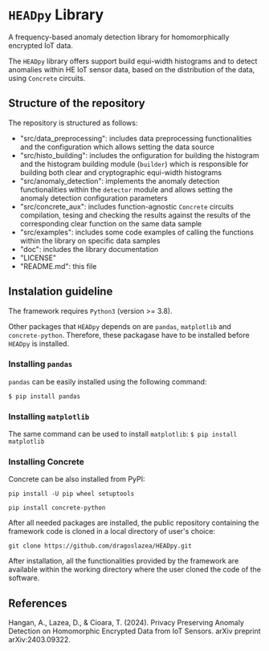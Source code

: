 # ```HEADpy``` Library
A frequency-based anomaly detection library for homomorphically encrypted IoT data.

The ```HEADpy``` library offers support build equi-width histograms and to detect anomalies within HE IoT sensor data, based on the distribution of the data, using ```Concrete``` circuits.  


## Structure of the repository
The repository is structured as follows:
- "src/data_preprocessing": includes data preprocessing functionalities and the configuration which allows setting the data source
- "src/histo_building": includes the onfiguration for building the histogram and the histogram building module (```builder```) which is responsible for building both clear and cryptographic equi-width histograms
- "src/anomaly_detection": implements the anomaly detection functionalities within the ```detector``` module and allows setting the anomaly detection configuration parameters
- "src/concrete_aux": includes function-agnostic ```Concrete``` circuits compilation, tesing and checking the results against the results of the corresponding clear function on the same data sample
- "src/examples": includes some code examples of calling the functions within the library on specific data samples
- "doc": includes the library documentation
- "LICENSE"
- "README.md": this file

## Instalation guideline
The framework requires ```Python3``` (version >= 3.8).

Other packages that ```HEADpy``` depends on are ```pandas```, ```matplotlib``` and ```concrete-python```. Therefore, these packagase have to be installed before ```HEADpy``` is installed.

### Installing ```pandas```
```pandas``` can be easily installed using the following command:

```$ pip install pandas```

### Installing ```matplotlib```
The same command can be used to install ```matplotlib```:
```$ pip install matplotlib```

### Installing Concrete
Concrete can be also installed from PyPI:

```pip install -U pip wheel setuptools```

```pip install concrete-python```

After all needed packages are installed, the public repository containing the framework code is cloned in a local directory of user's choice:

```git clone https://github.com/dragoslazea/HEADpy.git```

After installation, all the functionalities provided by the framework are available within the working directory where the user cloned the code of the software.

## References
Hangan, A., Lazea, D., & Cioara, T. (2024). Privacy Preserving Anomaly Detection on Homomorphic Encrypted Data from IoT Sensors. arXiv preprint arXiv:2403.09322. 